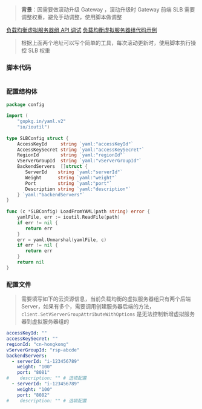 > **背景**：因需要做滚动升级 Gateway ，滚动升级时 Gateway 前端 SLB 需要调整权重，避免手动调整，使用脚本做调整

[负载均衡虚拟服务器组 API 调试](https://next.api.aliyun.com/api/Slb/2014-05-15/SetVServerGroupAttribute?params={%22RegionId%22:%22cn-qingdao%22,%22VServerGroupId%22:%22rsp-j6cl3dg3gxdn8%22}&tab=DEBUG)
[负载均衡虚拟服务器组代码示例](https://api.alibabacloud.com/api-tools/demo/Slb/8fc8c098-f76e-4fec-a233-e64822f5e70a)
> 根据上面两个地址可以写个简单的工具，每次滚动更新时，使用脚本执行操控 SLB 权重


### 脚本代码
```go

```




### 配置结构体
```go
package config  
  
import (  
    "gopkg.in/yaml.v2"  
    "io/ioutil")  
  
type SLBConfig struct {  
    AccessKeyId     string `yaml:"accessKeyId"`  
    AccessKeySecret string `yaml:"accessKeySecret"`  
    RegionId        string `yaml:"regionId"`  
    VServerGroupId  string `yaml:"vServerGroupId"`  
    BackendServers  []struct {  
       ServerId    string `yaml:"serverId"`  
       Weight      string `yaml:"weight"`  
       Port        string `yaml:"port"`  
       Description string `yaml:"description"`  
    } `yaml:"backendServers"`  
}  
  
func (c *SLBConfig) LoadFromYAML(path string) error {  
    yamlFile, err := ioutil.ReadFile(path)  
    if err != nil {  
       return err  
    }  
    err = yaml.Unmarshal(yamlFile, c)  
    if err != nil {  
       return err  
    }  
    return nil  
}
```

### 配置文件
> 需要填写如下的云资源信息，当前负载均衡的虚拟服务器组只有两个后端 Server，如果有多个，需要调用创建服务器后端的方法，`client.SetVServerGroupAttributeWithOptions`  是无法控制新增虚拟服务器到虚拟服务器组的
```yaml
accessKeyId: ""  
accessKeySecret: ""  
regionId: "cn-hongkong"  
vServerGroupId: "rsp-abcde"  
backendServers:  
  - serverId: "i-123456789"  
    weight: "100"  
    port: "8081"  
#    description: "" # 选填配置  
  - serverId: "i-123456789"  
    weight: "100"  
    port: "8082"  
#    description: "" # 选填配置
```